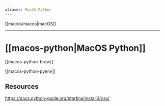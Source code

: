 ```yaml
---
aliases: MacOS Python
---
```


[[macos/macos|macOS]]

---

# [[macos-python|MacOS Python]]

[[macos-python-brew]]

[[macos-python-pyenv]]

## Resources 

https://docs.python-guide.org/starting/install3/osx/
